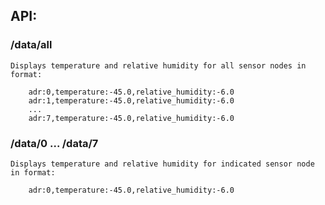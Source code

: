 ## API:

### /data/all
    Displays temperature and relative humidity for all sensor nodes in format:
        
        adr:0,temperature:-45.0,relative_humidity:-6.0
        adr:1,temperature:-45.0,relative_humidity:-6.0
        ...
        adr:7,temperature:-45.0,relative_humidity:-6.0

### /data/0 ... /data/7
    Displays temperature and relative humidity for indicated sensor node in format:
        
        adr:0,temperature:-45.0,relative_humidity:-6.0
